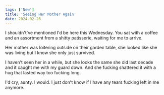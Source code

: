 ```yaml
---
tags: ['New']
title: 'Seeing Her Mother Again'
date: 2024-02-26
---
```


I shouldn't've mentioned I'd be here this Wednesday. You sat with a coffee and an assortment from a shitty patisserie, waiting for me to arrive.

Her mother was loitering outside on their garden table, she looked like she was living but I know she only just survived.

I haven't seen her in a while, but she looks the same she did last decade and it caught me with my guard down. And she fucking shattered it with a hug that lasted way too fucking long.

I'd cry, aunty. I would. I just don't know if I have any tears fucking left in me anymore.
